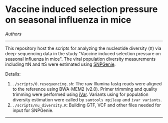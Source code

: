 # Vaccine induced selection pressure on seasonal influenza in mice 
*Authors*

---

This repository host the scripts for analyzing the nucleotide diversity (π) via deep-sequencing data in the study "Vaccine induced selection pressure on seasonal influenza in mice". The viral population diversity measurements including πN and πS were estimated using [SNPGenie](https://academic.oup.com/bioinformatics/article/31/22/3709/241742). 

Details:

1. `./scripts/0.resequencing.sh`: The raw Illumina fastq reads were aligned to the reference using BWA-MEM2 (v2.0). Primer trimming and quality trimming were performed using [iVar](https://genomebiology.biomedcentral.com/articles/10.1186/s13059-018-1618-7). Variants using for population diversity estimation were called by `samtools mpileup` and `ivar variants`.
2. `./scripts/nu_diversity.R`: Building GTF, VCF and other files needed for input for SNPGenie.

---